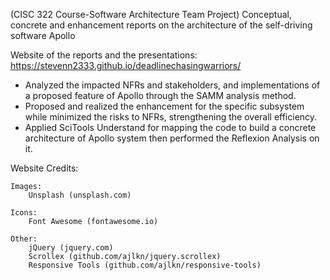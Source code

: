 (CISC 322 Course-Software Architecture Team Project)
Conceptual, concrete and enhancement reports on the architecture of the self-driving software Apollo

Website of the reports and the presentations: 
https://stevenn2333.github.io/deadlinechasingwarriors/


- Analyzed the impacted NFRs and stakeholders, and implementations of a proposed feature of
Apollo through the SAMM analysis method.
- Proposed and realized the enhancement for the specific subsystem while minimized the
risks to NFRs, strengthening the overall efficiency.
- Applied SciTools Understand for mapping the code to build a concrete architecture of
Apollo system then performed the Reflexion Analysis on it.





Website Credits:

	Images:
		Unsplash (unsplash.com)

	Icons:
		Font Awesome (fontawesome.io)

	Other:
		jQuery (jquery.com)
		Scrollex (github.com/ajlkn/jquery.scrollex)
		Responsive Tools (github.com/ajlkn/responsive-tools)

